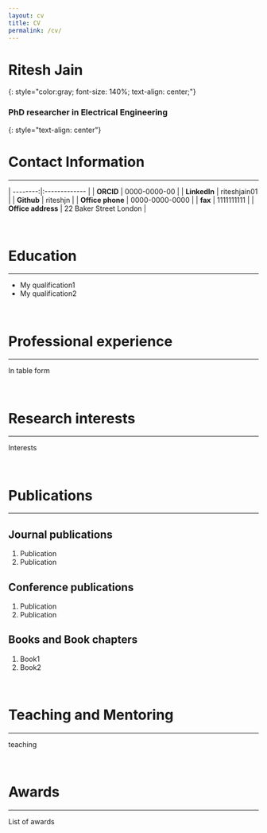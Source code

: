 ```yaml
---
layout: cv
title: CV
permalink: /cv/
---
```

#  Ritesh Jain
{: style="color:gray; font-size: 140%; text-align: center;"}
### PhD researcher in Electrical Engineering
{: style="text-align: center"}
# <a name="contact"></a>Contact Information
---

| --------:|:------------- |
| **ORCID**	| 0000-0000-00 |
| **LinkedIn** | riteshjain01 |
| **Github** | riteshjn |
| **Office phone** | 0000-0000-0000 |
| **fax** | 1111111111 |
| **Office address** | 22 Baker Street London |

&nbsp;

# Education
***

* My qualification1
* My qualification2

&nbsp;

# Professional experience
***
In table form

&nbsp;

# Research interests
***
Interests

&nbsp;

# <a name="publications"></a> Publications
***
## Journal publications
1. Publication
1. Publication

## Conference publications
1. Publication
1. Publication

## Books and Book chapters
1. Book1
1. Book2

&nbsp;

# Teaching and Mentoring
***
teaching

&nbsp;


# Awards
***
List of awards

&nbsp;

